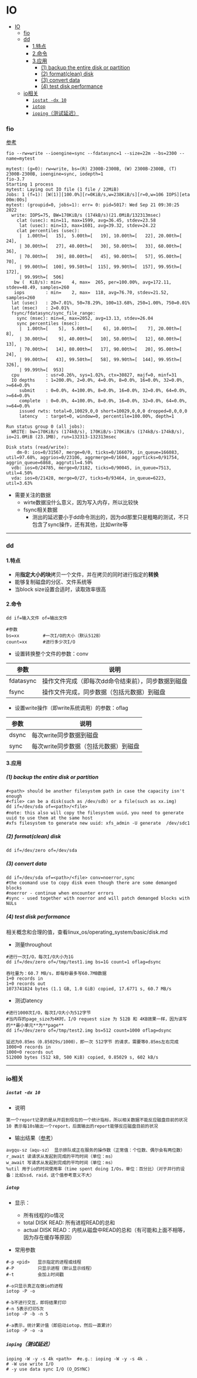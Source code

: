 # IO

<!-- @import "[TOC]" {cmd="toc" depthFrom=1 depthTo=6 orderedList=false} -->
<!-- code_chunk_output -->

- [IO](#io)
    - [fio](#fio)
    - [dd](#dd)
      - [1.特点](#1特点)
      - [2.命令](#2命令)
      - [3.应用](#3应用)
        - [(1) backup the entire disk or partition](#1-backup-the-entire-disk-or-partition)
        - [(2) format(clean) disk](#2-formatclean-disk)
        - [(3) convert data](#3-convert-data)
        - [(4) test disk performance](#4-test-disk-performance)
    - [io相关](#io相关)
        - [`iostat -dx 10`](#iostat-dx-10)
        - [`iotop`](#iotop)
        - [`ioping`（测试延迟）](#ioping测试延迟)

<!-- /code_chunk_output -->

### fio

[参考](https://www.ibm.com/cloud/blog/using-fio-to-tell-whether-your-storage-is-fast-enough-for-etcd)

```shell
fio --rw=write --ioengine=sync --fdatasync=1 --size=22m --bs=2300 --name=mytest
```

```
mytest: (g=0): rw=write, bs=(R) 2300B-2300B, (W) 2300B-2300B, (T) 2300B-2300B, ioengine=sync, iodepth=1
fio-3.7
Starting 1 process
mytest: Laying out IO file (1 file / 22MiB)
Jobs: 1 (f=1): [W(1)][100.0%][r=0KiB/s,w=238KiB/s][r=0,w=106 IOPS][eta 00m:00s]
mytest: (groupid=0, jobs=1): err= 0: pid=5017: Wed Sep 21 09:30:25 2022
  write: IOPS=75, BW=170KiB/s (174kB/s)(21.0MiB/132313msec)
    clat (usec): min=11, max=1599, avg=36.45, stdev=23.58
     lat (usec): min=13, max=1601, avg=39.32, stdev=24.22
    clat percentiles (usec):
     |  1.00th=[   15],  5.00th=[   19], 10.00th=[   22], 20.00th=[   24],
     | 30.00th=[   27], 40.00th=[   30], 50.00th=[   33], 60.00th=[   36],
     | 70.00th=[   39], 80.00th=[   45], 90.00th=[   57], 95.00th=[   70],
     | 99.00th=[  100], 99.50th=[  115], 99.90th=[  157], 99.95th=[  172],
     | 99.99th=[  506]
   bw (  KiB/s): min=    4, max=  265, per=100.00%, avg=172.11, stdev=48.49, samples=260
   iops        : min=    2, max=  118, avg=76.70, stdev=21.52, samples=260
  lat (usec)   : 20=7.01%, 50=78.29%, 100=13.68%, 250=1.00%, 750=0.01%
  lat (msec)   : 2=0.01%
  fsync/fdatasync/sync_file_range:
    sync (msec): min=4, max=2052, avg=13.13, stdev=26.04
    sync percentiles (msec):
     |  1.00th=[    5],  5.00th=[    6], 10.00th=[    7], 20.00th=[    8],
     | 30.00th=[    9], 40.00th=[   10], 50.00th=[   12], 60.00th=[   13],
     | 70.00th=[   14], 80.00th=[   17], 90.00th=[   20], 95.00th=[   24],
     | 99.00th=[   43], 99.50th=[   58], 99.90th=[  144], 99.95th=[  326],
     | 99.99th=[  953]
  cpu          : usr=0.26%, sys=1.02%, ctx=30827, majf=0, minf=31
  IO depths    : 1=200.0%, 2=0.0%, 4=0.0%, 8=0.0%, 16=0.0%, 32=0.0%, >=64=0.0%
     submit    : 0=0.0%, 4=100.0%, 8=0.0%, 16=0.0%, 32=0.0%, 64=0.0%, >=64=0.0%
     complete  : 0=0.0%, 4=100.0%, 8=0.0%, 16=0.0%, 32=0.0%, 64=0.0%, >=64=0.0%
     issued rwts: total=0,10029,0,0 short=10029,0,0,0 dropped=0,0,0,0
     latency   : target=0, window=0, percentile=100.00%, depth=1

Run status group 0 (all jobs):
  WRITE: bw=170KiB/s (174kB/s), 170KiB/s-170KiB/s (174kB/s-174kB/s), io=21.0MiB (23.1MB), run=132313-132313msec

Disk stats (read/write):
    dm-0: ios=0/31567, merge=0/0, ticks=0/166079, in_queue=166083, util=97.68%, aggrios=0/23106, aggrmerge=0/1604, aggrticks=0/91754, aggrin_queue=6868, aggrutil=4.50%
  vdb: ios=0/24785, merge=0/3182, ticks=0/90045, in_queue=7513, util=4.50%
  vda: ios=0/21428, merge=0/27, ticks=0/93464, in_queue=6223, util=3.63%
```

* 需要关注的数据
  * wirte数据没什么意义，因为写入内存，所以比较快
  * fsync相关数据
    * 测出的延迟要小于dd命令测出的，因为dd那里只是粗略的测试，不只包含了sync操作，还有其他，比如write等

***

### dd

#### 1.特点
* 用**指定大小的块**拷贝一个文件，并在拷贝的同时进行指定的**转换**
* 能够复制磁盘的分区、文件系统等
* 当block size设置合适时，读取效率很高

#### 2.命令
```shell
dd if=输入文件 of=输出文件

#参数
bs=xx         #一次I/O的大小（默认512B）
count=xx      #进行多少次I/O
```

* 设置转换整个文件的参数：conv

|参数|说明|
|-|-|
|fdatasync|操作文件完成（即每次dd命令结束前），同步数据到磁盘|
|fsync|操作文件完成，同步数据（包括元数据）到磁盘|

* 设置write操作（即write系统调用）的参数：oflag

|参数|说明|
|-|-|
|dsync|每次write同步数据到磁盘|
|sync|每次write同步数据（包括元数据）到磁盘|

#### 3.应用

##### (1) backup the entire disk or partition
```shell
#<path> should be another filesystem path in case the capacity isn't enough
#<file> can be a disk(such as /dev/sdb) or a file(such as xx.img)
dd if=/dev/sda of=<path>/<file>
#note: this also will copy the filesystem uuid，you need to generate uuid to use them at the same host
#xfs filesystem to generate new uuid: xfs_admin -U generate  /dev/sdc1
```

##### (2) format(clean) disk
```shell
dd if=/dev/zero of=/dev/sda
```

##### (3) convert data
```shell
dd if=/dev/sda of=<path>/<file> conv=noerror,sync
#the coomand use to copy disk even though there are some demanged blocks
#noerror - continue when encounter errors
#sync - used together with noerror and will patch demanged blocks with NULs
```

##### (4) test disk performance

相关概念和合理的值，查看linux_os/operating_system/basic/disk.md

* 测量throughout
```shell
#进行一次I/O，每次I/O大小为1G
dd if=/dev/zero of=/tmp/test1.img bs=1G count=1 oflag=dsync
```
```
吞吐量为：60.7 MB/s，即每秒最多写60.7MB数据
1+0 records in
1+0 records out
1073741824 bytes (1.1 GB, 1.0 GiB) copied, 17.6771 s, 60.7 MB/s
```

* 测试latency
```shell
#进行1000次I/O，每次I/O大小为512字节
#当内存的page_size为4K时，I/O request size 为 512B 和 4KB效果一样，因为读写的**最小单元**为**page**
dd if=/dev/zero of=/tmp/test2.img bs=512 count=1000 oflag=dsync
```
```
延迟为0.85ms（0.85029s/1000），即一次 512字节 的请求，需要等0.85ms左右完成
1000+0 records in
1000+0 records out
512000 bytes (512 kB, 500 KiB) copied, 0.85029 s, 602 kB/s
```

***

### io相关

##### `iostat -dx 10`
* 说明
```
第一个report记录的是从开启到现在的一个统计指标，所以相关数据不能反应磁盘目前的状况
10 表示每10s输出一个report，后面输出的report能够反应磁盘目前的状况
```
* 输出结果（[参考](https://coderwall.com/p/utc42q/understanding-iostat)）
```shell
avgqu-sz（aqu-sz） 显示排队或正在服务的操作数（正常值：个位数、偶尔会有两位数）
r_await 读请求从发起到完成的平均时间（单位：ms）
w_await 写请求从发起到完成的平均时间（单位：ms）
%util 用于io的时间使用率（time spent doing I/Os，单位：百分比）（对于并行的设备：比如ssd、raid，这个值参考意义不大）
```


##### `iotop`
* 显示：
  * 所有线程的io情况
  * total DISK READ: 所有进程READ的总和
  * actual DISK READ：内核从磁盘中READ的总和（有可能和上面不相等，因为存在缓存等原因）

* 常用参数
```shell
#-p <pid>   显示指定的进程或线程
#-P         只显示进程（默认显示线程）
#-t         会加上时间戳

#-o只显示真正在做io的进程
iotop -P -o

#-b不进行交互，即将结果打印
#-n 5表示打印5次
iotop -P -b -n 5

#-a表示，统计累计值（即启动iotop，然后一直累计）
iotop -P -o -a
```

##### `ioping`（测试延迟）
```shell
ioping -W -y -s 4k <path>  #e.g.: ioping -W -y -s 4k .
# -W use write I/O
# -y use data sync I/O (O_DSYNC)
```
